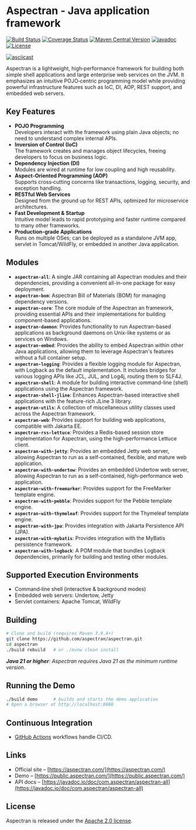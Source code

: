# Aspectran - Java application framework

[![Build Status](https://github.com/aspectran/aspectran/workflows/Java%20CI/badge.svg)](https://github.com/aspectran/aspectran/actions?query=workflow%3A%22Java+CI%22)
[![Coverage Status](https://coveralls.io/repos/github/aspectran/aspectran/badge.svg?branch=master)](https://coveralls.io/github/aspectran/aspectran?branch=master)
[![Maven Central Version](https://img.shields.io/maven-central/v/com.aspectran/aspectran-project)](https://central.sonatype.com/artifact/com.aspectran/aspectran-project)
[![javadoc](https://javadoc.io/badge2/com.aspectran/aspectran-all/javadoc.svg)](https://javadoc.io/doc/com.aspectran/aspectran-all)
[![License](https://img.shields.io/:license-apache-brightgreen.svg)](https://www.apache.org/licenses/LICENSE-2.0.html)

[![asciicast](https://asciinema.org/a/325210.png)](https://asciinema.org/a/325210)

Aspectran is a lightweight, high‑performance framework for building both simple shell applications and
large enterprise web services on the JVM. It emphasizes an intuitive POJO‑centric programming model while
providing powerful infrastructure features such as IoC, DI, AOP, REST support, and embedded web servers.

## Key Features

- **POJO Programming**  
  Developers interact with the framework using plain Java objects; no need to understand complex internal APIs.
- **Inversion of Control (IoC)**  
  The framework creates and manages object lifecycles, freeing developers to focus on business logic.
- **Dependency Injection (DI)**  
  Modules are wired at runtime for low coupling and high reusability.
- **Aspect‑Oriented Programming (AOP)**  
  Supports cross‑cutting concerns like transactions, logging, security, and exception handling.
- **RESTful Web Services**  
  Designed from the ground up for REST APIs, optimized for microservice architectures.
- **Fast Development & Startup**  
  Intuitive model leads to rapid prototyping and faster runtime compared to many other frameworks.
- **Production‑grade Applications**  
  Runs on multiple OSes; can be deployed as a standalone JVM app, servlet in Tomcat/WildFly, or embedded in another Java application.

## Modules

- **`aspectran-all`**: A single JAR containing all Aspectran modules and their dependencies, providing a convenient all-in-one package for easy deployment.
- **`aspectran-bom`**: Aspectran Bill of Materials (BOM) for managing dependency versions.
- **`aspectran-core`**: The core module of the Aspectran an framework, providing essential APIs and their implementations for building component-based applications.
- **`aspectran-daemon`**: Provides functionality to run Aspectran-based applications as background daemons on Unix-like systems or as services on Windows.
- **`aspectran-embed`**: Provides the ability to embed Aspectran within other Java applications, allowing them to leverage Aspectran's features without a full container setup.
- **`aspectran-logging`**: Provides a flexible logging module for Aspectran, with Logback as the default implementation. It includes bridges for various logging APIs like JCL, JUL, and Log4j, routing them to SLF4J.
- **`aspectran-shell`**: A module for building interactive command-line (shell) applications using the Aspectran framework.
- **`aspectran-shell-jline`**: Enhances Aspectran-based interactive shell applications with the feature-rich JLine 3 library.
- **`aspectran-utils`**: A collection of miscellaneous utility classes used across the Aspectran framework.
- **`aspectran-web`**: Provides support for building web applications, compatible with Jakarta EE.
- **`aspectran-rss-lettuce`**: Provides a Redis-based session store implementation for Aspectran, using the high-performance Lettuce client.
- **`aspectran-with-jetty`**: Provides an embedded Jetty web server, allowing Aspectran to run as a self-contained, flexible, and mature web application.
- **`aspectran-with-undertow`**: Provides an embedded Undertow web server, allowing Aspectran to run as a self-contained, high-performance web application.
- **`aspectran-with-freemarker`**: Provides support for the FreeMarker template engine.
- **`aspectran-with-pebble`**: Provides support for the Pebble template engine.
- **`aspectran-with-thymeleaf`**: Provides support for the Thymeleaf template engine.
- **`aspectran-with-jpa`**: Provides integration with Jakarta Persistence API (JPA).
- **`aspectran-with-mybatis`**: Provides integration with the MyBatis persistence framework.
- **`aspectran-with-logback`**: A POM module that bundles Logback dependencies, primarily for building and testing other modules.

## Supported Execution Environments

- Command‑line shell (interactive & background modes)
- Embedded web servers: Undertow, Jetty
- Servlet containers: Apache Tomcat, WildFly

## Building

```sh
# Clone and build (requires Maven 3.9.4+)
git clone https://github.com/aspectran/aspectran.git
cd aspectran
./build rebuild   # or ./mvnw clean install
```
_**Java 21 or higher**: Aspectran requires Java 21 as the minimum runtime version._

## Running the Demo
``` sh
./build demo      # builds and starts the demo application
# Open a browser at http://localhost:8080
```

## Continuous Integration

- [GitHub Actions](https://github.com/aspectran/aspectran/actions) workflows handle CI/CD.

## Links

- Official site – [https://aspectran.com/](https://aspectran.com/)
- Demo – [https://public.aspectran.com/](https://public.aspectran.com/)
- API docs – [https://javadoc.io/doc/com.aspectran/aspectran-all](https://javadoc.io/doc/com.aspectran/aspectran-all)

## License

Aspectran is released under the [Apache 2.0 license](https://www.apache.org/licenses/LICENSE-2.0).
